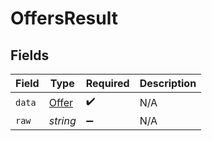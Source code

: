 # OffersResult


## Fields

| Field                                 | Type                                  | Required                              | Description                           |
| ------------------------------------- | ------------------------------------- | ------------------------------------- | ------------------------------------- |
| `data`                                | [Offer](../../models/shared/offer.md) | :heavy_check_mark:                    | N/A                                   |
| `raw`                                 | *string*                              | :heavy_minus_sign:                    | N/A                                   |